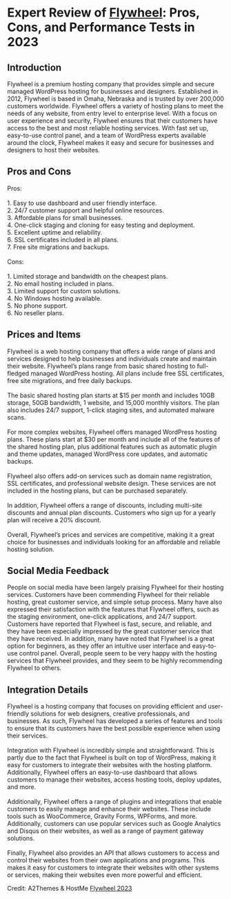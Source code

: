 <h1>Expert Review of <a href="https://a2themes.com/flywheel-reviews">Flywheel</a>: Pros, Cons, and Performance Tests in 2023</h1>
<h2>Introduction</h2>
Flywheel is a premium hosting company that provides simple and secure managed WordPress hosting for businesses and designers. Established in 2012, Flywheel is based in Omaha, Nebraska and is trusted by over 200,000 customers worldwide. Flywheel offers a variety of hosting plans to meet the needs of any website, from entry level to enterprise level. With a focus on user experience and security, Flywheel ensures that their customers have access to the best and most reliable hosting services. With fast set up, easy-to-use control panel, and a team of WordPress experts available around the clock, Flywheel makes it easy and secure for businesses and designers to host their websites.
<h2>Pros and Cons</h2>
Pros:<br><br>1. Easy to use dashboard and user friendly interface.<br>2. 24/7 customer support and helpful online resources.<br>3. Affordable plans for small businesses.<br>4. One-click staging and cloning for easy testing and deployment.<br>5. Excellent uptime and reliability.<br>6. SSL certificates included in all plans.<br>7. Free site migrations and backups.<br><br>Cons:<br><br>1. Limited storage and bandwidth on the cheapest plans.<br>2. No email hosting included in plans.<br>3. Limited support for custom solutions.<br>4. No Windows hosting available.<br>5. No phone support.<br>6. No reseller plans.
<h2>Prices and Items</h2>
Flywheel is a web hosting company that offers a wide range of plans and services designed to help businesses and individuals create and maintain their website. Flywheel’s plans range from basic shared hosting to full-fledged managed WordPress hosting. All plans include free SSL certificates, free site migrations, and free daily backups. <br><br>The basic shared hosting plan starts at $15 per month and includes 10GB storage, 50GB bandwidth, 1 website, and 15,000 monthly visitors. The plan also includes 24/7 support, 1-click staging sites, and automated malware scans. <br><br>For more complex websites, Flywheel offers managed WordPress hosting plans. These plans start at $30 per month and include all of the features of the shared hosting plan, plus additional features such as automatic plugin and theme updates, managed WordPress core updates, and automatic backups. <br><br>Flywheel also offers add-on services such as domain name registration, SSL certificates, and professional website design. These services are not included in the hosting plans, but can be purchased separately. <br><br>In addition, Flywheel offers a range of discounts, including multi-site discounts and annual plan discounts. Customers who sign up for a yearly plan will receive a 20% discount. <br><br>Overall, Flywheel’s prices and services are competitive, making it a great choice for businesses and individuals looking for an affordable and reliable hosting solution.
<h2>Social Media Feedback</h2>
People on social media have been largely praising Flywheel for their hosting services. Customers have been commending Flywheel for their reliable hosting, great customer service, and simple setup process. Many have also expressed their satisfaction with the features that Flywheel offers, such as the staging environment, one-click applications, and 24/7 support. Customers have reported that Flywheel is fast, secure, and reliable, and they have been especially impressed by the great customer service that they have received. In addition, many have noted that Flywheel is a great option for beginners, as they offer an intuitive user interface and easy-to-use control panel. Overall, people seem to be very happy with the hosting services that Flywheel provides, and they seem to be highly recommending Flywheel to others.
<h2>Integration Details</h2>
Flywheel is a hosting company that focuses on providing efficient and user-friendly solutions for web designers, creative professionals, and businesses. As such, Flywheel has developed a series of features and tools to ensure that its customers have the best possible experience when using their services.<br><br>Integration with Flywheel is incredibly simple and straightforward. This is partly due to the fact that Flywheel is built on top of WordPress, making it easy for customers to integrate their websites with the hosting platform. Additionally, Flywheel offers an easy-to-use dashboard that allows customers to manage their websites, access hosting tools, deploy updates, and more.<br><br>Additionally, Flywheel offers a range of plugins and integrations that enable customers to easily manage and enhance their websites. These include tools such as WooCommerce, Gravity Forms, WPForms, and more. Additionally, customers can use popular services such as Google Analytics and Disqus on their websites, as well as a range of payment gateway solutions.<br><br>Finally, Flywheel also provides an API that allows customers to access and control their websites from their own applications and programs. This makes it easy for customers to integrate their websites with other systems or services, making their websites even more powerful and efficient.
<p>Credit: A2Themes & HostMe <a href="https://a2themes.com/flywheel-reviews">Flywheel 2023</a></p>